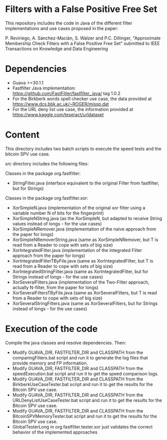 # Filters with a False Positive Free Set
This repository includes the code in Java of the different filter implementations and use cases proposed in the paper:

P. Reviriego, A. Sánchez-Macián, S. Walzer and P.C. Dillinger, "Approximate Membership Check Filters with a False Positive Free Set" submitted to IEEE Transactions on Knowledge and Data Engineering

# Dependencies
- Guava >=30.1.1
- Fastfilter Java implementation: https://github.com/FastFilter/fastfilter_java/ tag 1.0.2
- For the Birkberk words spell checker use case, the data provided at https://www.dcs.bbk.ac.uk/~ROGER/missp.dat
- For the URL deny list use case, the information provided at https://www.kaggle.com/teseract/urldataset

# Content
This directory includes two batch scripts to execute the speed tests and the bitcoin SPV use case.

*src* directory includes the following files:

Classes in the package org.fastfilter:
- StringFilter.java (interface equivalent to the original Filter from fastfilter, but for Strings)

Classes in the package org.fastfilter.xor:
- XorSimpleN.java (implementation of the original xor filter using a variable number N of bits for the fingerprint)
- XorSimpleNString.java (as the XorSimpleN, but adapted to receive String values instead of longs - for the use cases)
- XorSimpleNRemover.java (implementation of the naive approach from the paper for longs) 
- XorSimpleNRemoverString.java (same as XorSimpleNRemover, but T is read from a Reader to cope with sets of big size)
- XorIntegratedFilter.java (implementation of the Integrated Filter approach from the paper for longs) 
- XorIntegratedFilterTByFile.java (same as XorIntegratedFilter, but T is read from a Reader to cope with sets of big size)
- XorIntegratedStringFilter.java (same as XorIntegratedFilter, but for Strings instead of longs - for the use cases)
- XorSeveralFilters.java (implementation of the Two-Filter approach, actually N-filter, from the paper for longs) 
- XorSeveralFiltersTByFile.java (same as XorSeveralFilters, but T is read from a Reader to cope with sets of big size)
- XorSeveralStringFilters.java (same as XorSeveralFilters, but for Strings instead of longs - for the use cases)


# Execution of the code
Compile the java classes and resolve dependencies. Then:
- Modify GUAVA_DIR, FASTFILTER_DIR and CLASSPATH from the comparingFilters.bat script and run it to generate the log files that provide memory and FP information.
- Modify GUAVA_DIR, FASTFILTER_DIR and CLASSPATH from the speedExecution.bat script and run it to get the speed comparison logs.
- Modify GUAVA_DIR, FASTFILTER_DIR and CLASSPATH from the BirkberkUseCaseTester.bat script and run it to get the results for the Bitcoin SPV use case.
- Modify GUAVA_DIR, FASTFILTER_DIR and CLASSPATH from the URLDenyListUseCaseTester.bat script and run it to get the results for the Bitcoin SPV use case.
- Modify GUAVA_DIR, FASTFILTER_DIR and CLASSPATH from the BitcoinSPVMemoryTester.bat script and run it to get the results for the Bitcoin SPV use case.
- GlobalTesterLong in org.fastfilter.tester.xor just validates the correct behavior of the implemented approaches
